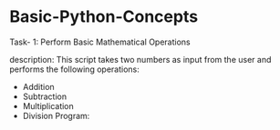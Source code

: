 # Basic-Python-Concepts
Task- 1: Perform Basic Mathematical Operations

description:
This script takes two numbers as input from the user and performs the following operations:
- Addition
- Subtraction
- Multiplication
- Division
Program:

